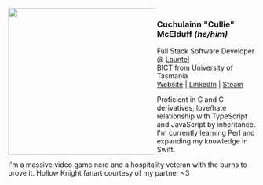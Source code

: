 <img src='https://user-images.githubusercontent.com/80604874/134267764-ac547d87-59b0-4e85-8eb4-a17c114a5f63.jpg' height='300px' align='left'>

### **Cuchulainn "Cullie" McElduff**  *(he/him)*  
Full Stack Software Developer @ [Launtel](https://launtel.net.au/)    
BICT from University of Tasmania  
[Website](https://www.culliem.com) | [LinkedIn](https://www.linkedin.com/in/cullie/) | [Steam](https://steamcommunity.com/id/cullie/)  
  
Proficient in C and C derivatives, love/hate relationship with TypeScript and JavaScript by inheritance. I'm currently learning Perl and expanding my knowledge in Swift.  
  
I'm a massive video game nerd and a hospitality veteran with the burns to prove it. Hollow Knight fanart courtesy of my partner <3





<!--
**CullieM/CullieM** is a ✨ _special_ ✨ repository because its `README.md` (this file) appears on your GitHub profile.

Here are some ideas to get you started:

- 🔭 I’m currently working on ...
- 🌱 I’m currently learning ...
- 👯 I’m looking to collaborate on ...
- 🤔 I’m looking for help with ...
- 💬 Ask me about ...
- 📫 How to reach me: ...
- 😄 Pronouns: ...
- ⚡ Fun fact: ...
-->
